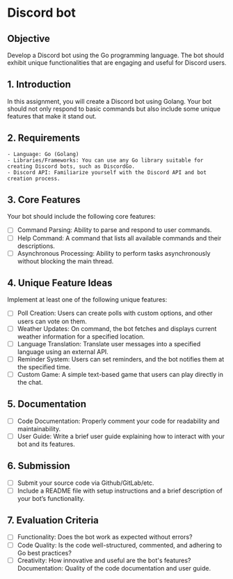 # Discord bot
## Objective
Develop a Discord bot using the Go programming language. The bot should exhibit unique functionalities that are engaging and useful for Discord users.

## 1. Introduction

In this assignment, you will create a Discord bot using Golang. Your bot should not only respond to basic commands but also include some unique features that make it stand out.

## 2. Requirements

    - Language: Go (Golang)
    - Libraries/Frameworks: You can use any Go library suitable for creating Discord bots, such as DiscordGo.
    - Discord API: Familiarize yourself with the Discord API and bot creation process.

## 3. Core Features

Your bot should include the following core features:

 - [ ] Command Parsing: Ability to parse and respond to user commands.
 - [ ] Help Command: A command that lists all available commands and their descriptions.
 - [ ] Asynchronous Processing: Ability to perform tasks asynchronously without blocking the main thread.

## 4. Unique Feature Ideas

Implement at least one of the following unique features:

 - [ ] Poll Creation: Users can create polls with custom options, and other users can vote on them.
 - [ ] Weather Updates: On command, the bot fetches and displays current weather information for a specified location.
 - [ ] Language Translation: Translate user messages into a specified language using an external API.
 - [ ] Reminder System: Users can set reminders, and the bot notifies them at the specified time.
 - [ ] Custom Game: A simple text-based game that users can play directly in the chat.

## 5. Documentation

 - [ ] Code Documentation: Properly comment your code for readability and maintainability.
 - [ ] User Guide: Write a brief user guide explaining how to interact with your bot and its features.

## 6. Submission

 - [ ] Submit your source code via Github/GitLab/etc.
 - [ ] Include a README file with setup instructions and a brief description of your bot’s functionality.

## 7. Evaluation Criteria

 - [ ] Functionality: Does the bot work as expected without errors?
 - [ ] Code Quality: Is the code well-structured, commented, and adhering to Go best practices?
 - [ ] Creativity: How innovative and useful are the bot's features?
    Documentation: Quality of the code documentation and user guide.
